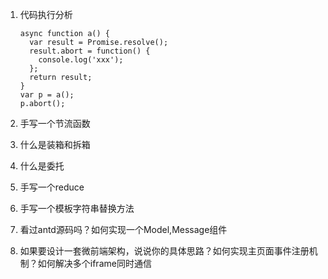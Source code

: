 1. 代码执行分析

   ```
   async function a() {
     var result = Promise.resolve();
     result.abort = function() {
       console.log('xxx');
     };
     return result;
   }
   var p = a();
   p.abort();
   ```

   

2. 手写一个节流函数

3. 什么是装箱和拆箱

4. 什么是委托

5. 手写一个reduce

6. 手写一个模板字符串替换方法

7. 看过antd源码吗？如何实现一个Model,Message组件

8. 如果要设计一套微前端架构，说说你的具体思路？如何实现主页面事件注册机制？如何解决多个iframe同时通信